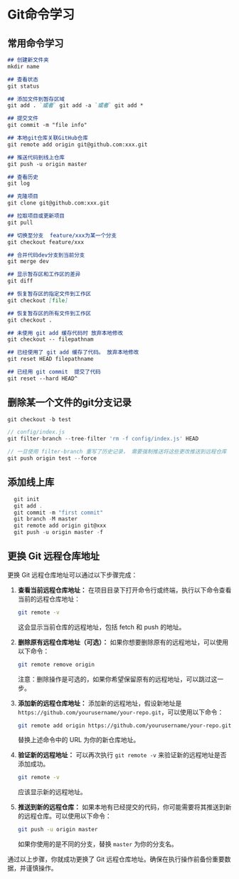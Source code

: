 # Git命令学习

## 常用命令学习

```markdown
## 创建新文件夹
mkdir name

## 查看状态
git status

## 添加文件到暂存区域
git add . `或者` git add -a `或者` git add *

## 提交文件
git commit -m "file info"

## 本地git仓库关联GitHub仓库
git remote add origin git@github.com:xxx.git

## 推送代码到线上仓库
git push -u origin master

## 查看历史
git log

## 克隆项目
git clone git@github.com:xxx.git

## 拉取项目或更新项目
git pull

## 切换至分支  feature/xxx为某一个分支
git checkout feature/xxx

## 合并代码dev分支到当前分支  
git merge dev

## 显示暂存区和工作区的差异
git diff

## 恢复暂存区的指定文件到工作区
git checkout [file]

## 恢复暂存区的所有文件到工作区
git checkout .

## 未使用 git add 缓存代码时 放弃本地修改
git checkout -- filepathnam

## 已经使用了 git add 缓存了代码。 放弃本地修改
git reset HEAD filepathname

## 已经用 git commit  提交了代码
git reset --hard HEAD^
```

## 删除某一个文件的git分支记录

```js
git checkout -b test

// config/index.js
git filter-branch --tree-filter 'rm -f config/index.js' HEAD

// 一旦使用 filter-branch 重写了历史记录， 需要强制推送将这些更改推送到远程仓库
git push origin test --force
```

## 添加线上库

```js
  git init
  git add .
  git commit -m "first commit"
  git branch -M master
  git remote add origin git@xxx
  git push -u origin master -f
```

## 更换 Git 远程仓库地址
更换 Git 远程仓库地址可以通过以下步骤完成：

1. **查看当前远程仓库地址：**
   在项目目录下打开命令行或终端，执行以下命令查看当前的远程仓库地址：

   ```bash
   git remote -v
   ```

   这会显示当前仓库的远程地址，包括 fetch 和 push 的地址。

2. **删除原有远程仓库地址（可选）：**
   如果你想要删除原有的远程地址，可以使用以下命令：

   ```bash
   git remote remove origin
   ```

   注意：删除操作是可选的，如果你希望保留原有的远程地址，可以跳过这一步。

3. **添加新的远程仓库地址：**
   添加新的远程地址，假设新地址是 `https://github.com/yourusername/your-repo.git`，可以使用以下命令：

   ```bash
   git remote add origin https://github.com/yourusername/your-repo.git
   ```

   替换上述命令中的 URL 为你的新仓库地址。

4. **验证新的远程地址：**
   可以再次执行 `git remote -v` 来验证新的远程地址是否添加成功。

   ```bash
   git remote -v
   ```

   应该显示新的远程地址。

5. **推送到新的远程仓库：**
   如果本地有已经提交的代码，你可能需要将其推送到新的远程仓库。可以使用以下命令：

   ```bash
   git push -u origin master
   ```

   如果你使用的是不同的分支，替换 `master` 为你的分支名。

通过以上步骤，你就成功更换了 Git 远程仓库地址。确保在执行操作前备份重要数据，并谨慎操作。
